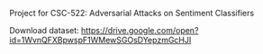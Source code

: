 Project for CSC-522: Adversarial Attacks on Sentiment Classifiers

Download dataset: https://drive.google.com/open?id=1WvnQFXBpwspF1WMewSGOsDYepzmGcHJI
